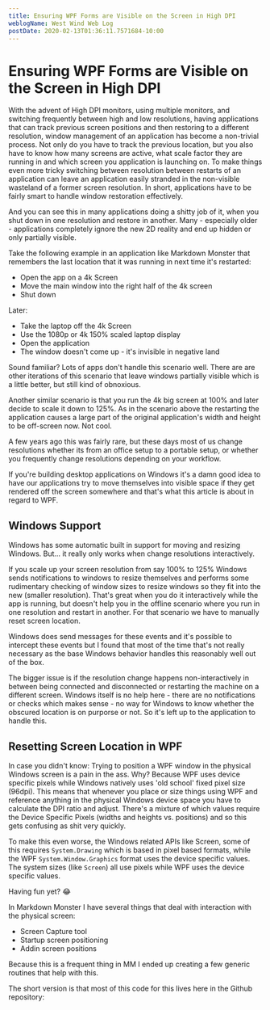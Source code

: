 ```yaml
---
title: Ensuring WPF Forms are Visible on the Screen in High DPI
weblogName: West Wind Web Log
postDate: 2020-02-13T01:36:11.7571684-10:00
---
```

# Ensuring WPF Forms are Visible on the Screen in High DPI

With the advent of High DPI monitors, using multiple monitors, and switching frequently between high and low resolutions, having applications that can track previous screen positions and then restoring to a different resolution, window management of an application has become a non-trivial process. Not only do you have to track the previous location, but you also have to know how many screens are active, what scale factor they are running in and which screen you application is launching on. To make things even more tricky switching between resolution between restarts of an application can leave an application easily stranded in the non-visible wasteland of a former screen resolution. In short, applications have to be fairly smart to handle window restoration effectively.

And you can see this in many applications doing a shitty job of it, when you shut down in one resolution and restore in another. Many - especially older - applications completely ignore the new 2D reality and end up hidden or only partially visible.

Take the following example in an application like Markdown Monster that remembers the last location that it was running in next time it's restarted:

* Open the app on a 4k Screen 
* Move the main window into the right half of the 4k screen
* Shut down

Later:

* Take the laptop off the 4k Screen
* Use the 1080p or 4k 150% scaled laptop display 
* Open the application
* The window doesn't come up - it's invisible in negative land

Sound familiar? Lots of apps don't handle this scenario well. There are are other iterations of this scenario that leave windows partially visible which is a little better, but still kind of obnoxious.

Another similar scenario is that you run the 4k big screen at 100% and later decide to scale it down to 125%. As in the scenario above the restarting the application causes a large part of the original application's width and height to be off-screen now. Not cool.

A few years ago this was fairly rare, but these days most of us change resolutions whether its from an office setup to a portable setup, or whether you frequently change resolutions depending on your workflow.

If you're building desktop applications on Windows it's a damn good idea to have our applications try to move themselves into visible space if they get rendered off the screen somewhere and that's what this article is about in regard to WPF.

## Windows Support
Windows has some automatic built in support for moving and resizing Windows. But... it really only works when change resolutions interactively. 

If you scale up your screen resolution from say 100% to 125% Windows sends notifications to windows to resize themselves and performs some rudimentary checking of window sizes to resize windows so they fit into the new (smaller resolution). That's great when you do it interactively while the app is running, but doesn't help you in the offline scenario where you run in one resolution and restart in another. For that scenario we have to manually reset screen location.

Windows does send messages for these events and it's possible to intercept these events but I found that most of the time that's not really necessary as the base Windows behavior handles this reasonably well out of the box.

The bigger issue is if the resolution change happens non-interactively in between being connected and disconnected or restarting the machine on a different screen. Windows itself is no help here - there are no notifications or checks which makes sense - no way for Windows to know whether the obscured location is on purporse or not. So it's left up to the application to handle this.

## Resetting Screen Location in WPF
In case you didn't know: Trying to position a WPF window in the physical Windows screen is a pain in the ass. Why? Because WPF uses device specific pixels while Windows natively uses 'old  school' fixed pixel size (96dpi). This means that whenever you place or size things using WPF and reference anything in the physical Windows device space you have to calculate the DPI ratio and adjust. There's a mixture of which values require the Device Specific Pixels (widths and heights vs. positions) and so this gets confusing as shit very quickly.

To make this even worse, the Windows related APIs like Screen,  some of this requires `System.Drawing` which is based in pixel based formats, while the WPF `System.Window.Graphics` format uses the device specific values. The system sizes (like `Screen`) all use pixels while WPF uses the device specific values.

Having fun yet? :joy:

In Markdown Monster I have several things that deal with interaction with the physical screen:

* Screen Capture tool
* Startup screen positioning
* Addin screen positions

Because this is a frequent thing in MM I ended up creating a few generic routines that help with this.

The short version is that most of this code for this lives here in the Github repository:

